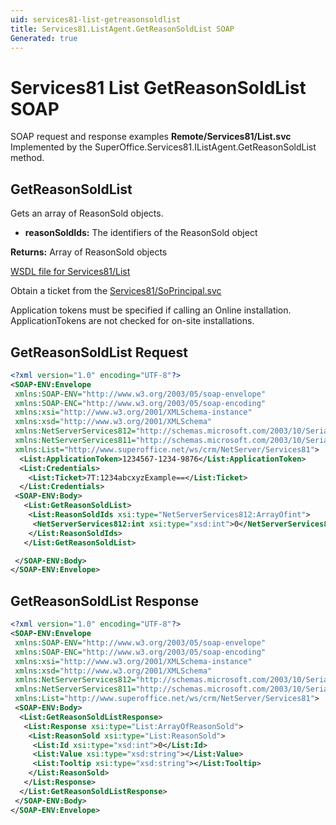 ```yaml
---
uid: services81-list-getreasonsoldlist
title: Services81.ListAgent.GetReasonSoldList SOAP
Generated: true
---
```


# Services81 List GetReasonSoldList SOAP

SOAP request and response examples **Remote/Services81/List.svc**
Implemented by the <see cref="M:SuperOffice.Services81.IListAgent.GetReasonSoldList">SuperOffice.Services81.IListAgent.GetReasonSoldList</see> method.

## GetReasonSoldList

Gets an array of ReasonSold objects.

* **reasonSoldIds:** The identifiers of the ReasonSold object

**Returns:** Array of ReasonSold objects


[WSDL file for Services81/List](../Services81-List.md)

Obtain a ticket from the [Services81/SoPrincipal.svc](../SoPrincipal/SoPrincipal.md)

Application tokens must be specified if calling an Online installation. ApplicationTokens are not checked for on-site installations.

## GetReasonSoldList Request

```xml
<?xml version="1.0" encoding="UTF-8"?>
<SOAP-ENV:Envelope
 xmlns:SOAP-ENV="http://www.w3.org/2003/05/soap-envelope"
 xmlns:SOAP-ENC="http://www.w3.org/2003/05/soap-encoding"
 xmlns:xsi="http://www.w3.org/2001/XMLSchema-instance"
 xmlns:xsd="http://www.w3.org/2001/XMLSchema"
 xmlns:NetServerServices812="http://schemas.microsoft.com/2003/10/Serialization/Arrays"
 xmlns:NetServerServices811="http://schemas.microsoft.com/2003/10/Serialization/"
 xmlns:List="http://www.superoffice.net/ws/crm/NetServer/Services81">
  <List:ApplicationToken>1234567-1234-9876</List:ApplicationToken>
  <List:Credentials>
    <List:Ticket>7T:1234abcxyzExample==</List:Ticket>
  </List:Credentials>
 <SOAP-ENV:Body>
   <List:GetReasonSoldList>
    <List:ReasonSoldIds xsi:type="NetServerServices812:ArrayOfint">
     <NetServerServices812:int xsi:type="xsd:int">0</NetServerServices812:int>
    </List:ReasonSoldIds>
   </List:GetReasonSoldList>

 </SOAP-ENV:Body>
</SOAP-ENV:Envelope>

```


## GetReasonSoldList Response

```xml
<?xml version="1.0" encoding="UTF-8"?>
<SOAP-ENV:Envelope
 xmlns:SOAP-ENV="http://www.w3.org/2003/05/soap-envelope"
 xmlns:SOAP-ENC="http://www.w3.org/2003/05/soap-encoding"
 xmlns:xsi="http://www.w3.org/2001/XMLSchema-instance"
 xmlns:xsd="http://www.w3.org/2001/XMLSchema"
 xmlns:NetServerServices812="http://schemas.microsoft.com/2003/10/Serialization/Arrays"
 xmlns:NetServerServices811="http://schemas.microsoft.com/2003/10/Serialization/"
 xmlns:List="http://www.superoffice.net/ws/crm/NetServer/Services81">
 <SOAP-ENV:Body>
  <List:GetReasonSoldListResponse>
   <List:Response xsi:type="List:ArrayOfReasonSold">
    <List:ReasonSold xsi:type="List:ReasonSold">
     <List:Id xsi:type="xsd:int">0</List:Id>
     <List:Value xsi:type="xsd:string"></List:Value>
     <List:Tooltip xsi:type="xsd:string"></List:Tooltip>
    </List:ReasonSold>
   </List:Response>
  </List:GetReasonSoldListResponse>
 </SOAP-ENV:Body>
</SOAP-ENV:Envelope>

```

